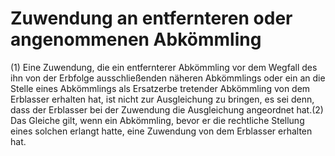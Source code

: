# Zuwendung an entfernteren oder angenommenen Abkömmling

(1) Eine Zuwendung, die ein entfernterer Abkömmling vor dem Wegfall des ihn von der Erbfolge ausschließenden näheren Abkömmlings oder ein an die Stelle eines Abkömmlings als Ersatzerbe tretender Abkömmling von dem Erblasser erhalten hat, ist nicht zur Ausgleichung zu bringen, es sei denn, dass der Erblasser bei der Zuwendung die Ausgleichung angeordnet hat.(2) Das Gleiche gilt, wenn ein Abkömmling, bevor er die rechtliche Stellung eines solchen erlangt hatte, eine Zuwendung von dem Erblasser erhalten hat. 


